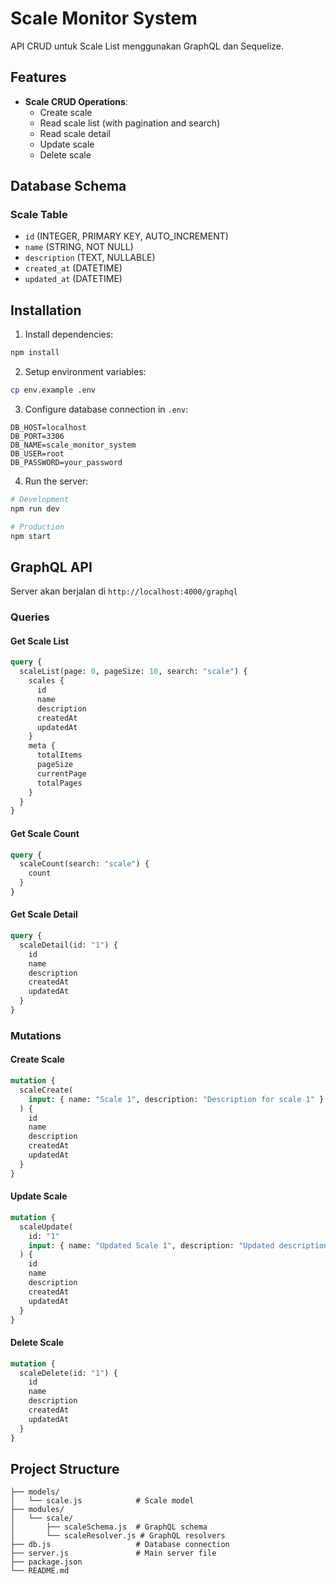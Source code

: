 # Scale Monitor System

API CRUD untuk Scale List menggunakan GraphQL dan Sequelize.

## Features

- **Scale CRUD Operations**:
  - Create scale
  - Read scale list (with pagination and search)
  - Read scale detail
  - Update scale
  - Delete scale

## Database Schema

### Scale Table

- `id` (INTEGER, PRIMARY KEY, AUTO_INCREMENT)
- `name` (STRING, NOT NULL)
- `description` (TEXT, NULLABLE)
- `created_at` (DATETIME)
- `updated_at` (DATETIME)

## Installation

1. Install dependencies:

```bash
npm install
```

2. Setup environment variables:

```bash
cp env.example .env
```

3. Configure database connection in `.env`:

```
DB_HOST=localhost
DB_PORT=3306
DB_NAME=scale_monitor_system
DB_USER=root
DB_PASSWORD=your_password
```

4. Run the server:

```bash
# Development
npm run dev

# Production
npm start
```

## GraphQL API

Server akan berjalan di `http://localhost:4000/graphql`

### Queries

#### Get Scale List

```graphql
query {
  scaleList(page: 0, pageSize: 10, search: "scale") {
    scales {
      id
      name
      description
      createdAt
      updatedAt
    }
    meta {
      totalItems
      pageSize
      currentPage
      totalPages
    }
  }
}
```

#### Get Scale Count

```graphql
query {
  scaleCount(search: "scale") {
    count
  }
}
```

#### Get Scale Detail

```graphql
query {
  scaleDetail(id: "1") {
    id
    name
    description
    createdAt
    updatedAt
  }
}
```

### Mutations

#### Create Scale

```graphql
mutation {
  scaleCreate(
    input: { name: "Scale 1", description: "Description for scale 1" }
  ) {
    id
    name
    description
    createdAt
    updatedAt
  }
}
```

#### Update Scale

```graphql
mutation {
  scaleUpdate(
    id: "1"
    input: { name: "Updated Scale 1", description: "Updated description" }
  ) {
    id
    name
    description
    createdAt
    updatedAt
  }
}
```

#### Delete Scale

```graphql
mutation {
  scaleDelete(id: "1") {
    id
    name
    description
    createdAt
    updatedAt
  }
}
```

## Project Structure

```
├── models/
│   └── scale.js            # Scale model
├── modules/
│   └── scale/
│       ├── scaleSchema.js  # GraphQL schema
│       └── scaleResolver.js # GraphQL resolvers
├── db.js                   # Database connection
├── server.js               # Main server file
├── package.json
└── README.md
```
